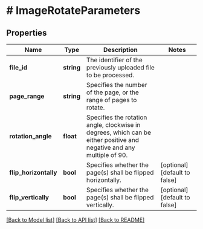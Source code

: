 # # ImageRotateParameters

## Properties

Name | Type | Description | Notes
------------ | ------------- | ------------- | -------------
**file_id** | **string** | The identifier of the previously uploaded file to be processed. | 
**page_range** | **string** | Specifies the number of the page, or the range of pages to rotate. | 
**rotation_angle** | **float** | Specifies the rotation angle, clockwise in degrees, which can be either positive and negative and any multiple of 90. | 
**flip_horizontally** | **bool** | Specifies whether the page(s) shall be flipped horizontally. | [optional] [default to false]
**flip_vertically** | **bool** | Specifies whether the page(s) shall be flipped vertically. | [optional] [default to false]

[[Back to Model list]](../../README.md#documentation-for-models) [[Back to API list]](../../README.md#documentation-for-api-endpoints) [[Back to README]](../../README.md)


